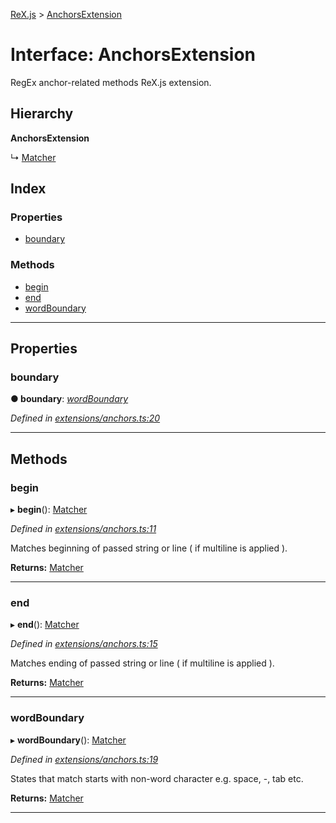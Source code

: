 [ReX.js](../README.md) > [AnchorsExtension](../interfaces/anchorsextension.md)

# Interface: AnchorsExtension

RegEx anchor-related methods ReX.js extension.

## Hierarchy

**AnchorsExtension**

↳  [Matcher](../classes/matcher.md)

## Index

### Properties

* [boundary](anchorsextension.md#boundary)

### Methods

* [begin](anchorsextension.md#begin)
* [end](anchorsextension.md#end)
* [wordBoundary](anchorsextension.md#wordboundary)

---

## Properties

<a id="boundary"></a>

###  boundary

**● boundary**: *[wordBoundary](anchorsextension.md#wordboundary)*

*Defined in [extensions/anchors.ts:20](https://github.com/areknawo/Rex/blob/cd201a2/src/extensions/anchors.ts#L20)*

___

## Methods

<a id="begin"></a>

###  begin

▸ **begin**(): [Matcher](../classes/matcher.md)

*Defined in [extensions/anchors.ts:11](https://github.com/areknawo/Rex/blob/cd201a2/src/extensions/anchors.ts#L11)*

Matches beginning of passed string or line ( if multiline is applied ).

**Returns:** [Matcher](../classes/matcher.md)

___
<a id="end"></a>

###  end

▸ **end**(): [Matcher](../classes/matcher.md)

*Defined in [extensions/anchors.ts:15](https://github.com/areknawo/Rex/blob/cd201a2/src/extensions/anchors.ts#L15)*

Matches ending of passed string or line ( if multiline is applied ).

**Returns:** [Matcher](../classes/matcher.md)

___
<a id="wordboundary"></a>

###  wordBoundary

▸ **wordBoundary**(): [Matcher](../classes/matcher.md)

*Defined in [extensions/anchors.ts:19](https://github.com/areknawo/Rex/blob/cd201a2/src/extensions/anchors.ts#L19)*

States that match starts with non-word character e.g. space, -, tab etc.

**Returns:** [Matcher](../classes/matcher.md)

___

